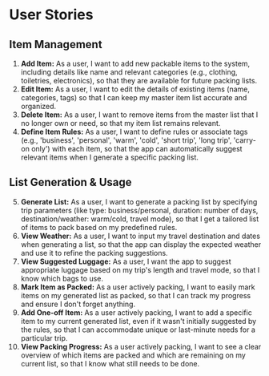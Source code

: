 # User Stories

## Item Management

1.  **Add Item:** As a user, I want to add new packable items to the system, including details like name and relevant categories (e.g., clothing, toiletries, electronics), so that they are available for future packing lists.
2.  **Edit Item:** As a user, I want to edit the details of existing items (name, categories, tags) so that I can keep my master item list accurate and organized.
3.  **Delete Item:** As a user, I want to remove items from the master list that I no longer own or need, so that my item list remains relevant.
4.  **Define Item Rules:** As a user, I want to define rules or associate tags (e.g., 'business', 'personal', 'warm', 'cold', 'short trip', 'long trip', 'carry-on only') with each item, so that the app can automatically suggest relevant items when I generate a specific packing list.

## List Generation & Usage

5.  **Generate List:** As a user, I want to generate a packing list by specifying trip parameters (like type: business/personal, duration: number of days, destination/weather: warm/cold, travel mode), so that I get a tailored list of items to pack based on my predefined rules.
6.  **View Weather:** As a user, I want to input my travel destination and dates when generating a list, so that the app can display the expected weather and use it to refine the packing suggestions.
7.  **View Suggested Luggage:** As a user, I want the app to suggest appropriate luggage based on my trip's length and travel mode, so that I know which bags to use.
8.  **Mark Item as Packed:** As a user actively packing, I want to easily mark items on my generated list as packed, so that I can track my progress and ensure I don't forget anything.
9.  **Add One-off Item:** As a user actively packing, I want to add a specific item to my current generated list, even if it wasn't initially suggested by the rules, so that I can accommodate unique or last-minute needs for a particular trip.
10. **View Packing Progress:** As a user actively packing, I want to see a clear overview of which items are packed and which are remaining on my current list, so that I know what still needs to be done. 